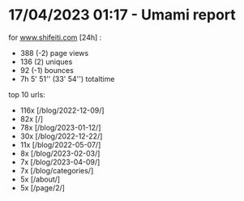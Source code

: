 # 17/04/2023 01:17 - Umami report
for www.shifeiti.com [24h] :

 - 388 (-2) page views
 - 136 (2) uniques
 - 92 (-1) bounces
 - 7h 5' 51'' (33' 54'') totaltime


top 10 urls:
 - 116x [/blog/2022-12-09/]
 - 82x [/]
 - 78x [/blog/2023-01-12/]
 - 30x [/blog/2022-12-22/]
 - 11x [/blog/2022-05-07/]
 - 8x [/blog/2023-02-03/]
 - 7x [/blog/2023-04-09/]
 - 7x [/blog/categories/]
 - 5x [/about/]
 - 5x [/page/2/]


